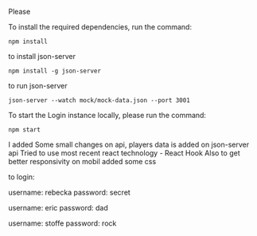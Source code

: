 Please

To install the required dependencies, run the command:

```
npm install
```

to install json-server

```
npm install -g json-server
```

to run json-server

```
json-server --watch mock/mock-data.json --port 3001
```

To start the Login instance locally, please run the command:

```
npm start
```

I added Some small changes on api, players data is added on json-server api
Tried to use most recent react technology - React Hook
Also to get better responsivity on mobil added some css





to login:

username: rebecka
password: secret

username: eric
password: dad

username: stoffe
password: rock

